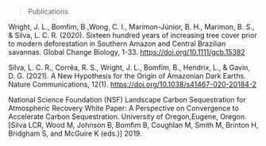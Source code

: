 
> Publications

Wright, J. L., Bomfim, B.,Wong, C. I., Marimon-Júnior, B. H., Marimon,
B. S., & Silva, L. C. R. (2020). Sixteen hundred years of increasing
tree cover prior to modern deforestation in Southern Amazon and Central
Brazilian savannas. Global Change Biology, 1-33.
<https://doi.org/10.1111/gcb.15382>

Silva, L. C. R., Corrêa, R. S., Wright, J. L., Bomfim, B., Hendrix, L.,
& Gavin, D. G. (2021). A New Hypothesis for the Origin of Amazonian Dark
Earths. Nature Communications, 12(1).
<https://doi.org/10.1038/s41467-020-20184-2>

National Science Foundation (NSF) Landscape Carbon Sequestration for
Atmospheric Recovery White Paper: A Perspective on Convergence to
Accelerate Carbon Sequestration. University of Oregon,Eugene, Oregon.
\[Silva LCR, Wood M, Johnson B, Bomfim B, Coughlan M, Smith M, Brinton
H, Bridgham S, and McGuire K (eds.)\] 2019.
